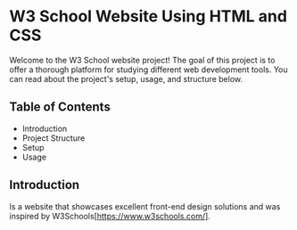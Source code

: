# W3 School Website Using HTML and CSS
Welcome to the W3 School website project! The goal of this project is to offer a thorough platform for studying different web development tools. You can read about the project's setup, usage, and structure below.
## Table of Contents
- Introduction
- Project Structure
- Setup
- Usage
## Introduction
Is a website that showcases excellent front-end design solutions and was inspired by W3Schools[https://www.w3schools.com/].
